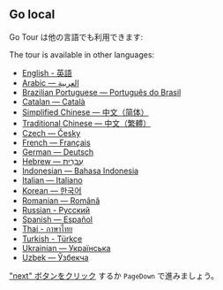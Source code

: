 ## Go local

Go Tour は他の言語でも利用できます:

The tour is available in other languages:

- [English - 英語](https://tour.golang.org/)
- [Arabic — العربية](https://go-tour-ar.appspot.com/)
- [Brazilian Portuguese — Português do Brasil](https://go-tour-br.appspot.com/)
- [Catalan — Català](https://go-tour-ca.appspot.com/)
- [Simplified Chinese — 中文（简体）](https://tour.go-zh.org/)
- [Traditional Chinese — 中文（繁體）](https://go-tour-zh-tw.appspot.com/)
- [Czech — Česky](https://go-tour-cz.appspot.com/)
- [French — Français](https://go-tour-fr.appspot.com/)
- [German — Deutsch](https://go-tour-de.appspot.com/)
- [Hebrew — עִבְרִית](https://go-tour-he.appspot.com/)
- [Indonesian — Bahasa Indonesia](https://go-tour-id2.appspot.com/)
- [Italian — Italiano](https://go-tour-ita.appspot.com/)
- [Korean — 한국어](https://go-tour-kr.appspot.com/)
- [Romanian — Română](https://go-tour-ro.appspot.com/)
- [Russian - Русский](https://go-tour-ru-ru.appspot.com/)
- [Spanish — Español](https://gotour-es.appspot.com/)
- [Thai - ภาษาไทย](https://go-tour-th.appspot.com/)
- [Turkish - Türkçe](https://go-tour-turkish.appspot.com/)
- [Ukrainian — Українська](https://go-tour-ua.appspot.com/)
- [Uzbek — Ўзбекча](https://go-tour-uz.appspot.com/)

["next" ボタンをクリック](javascript:highlightAndClick%28".next-page"%29) するか `PageDown` で進みましょう。